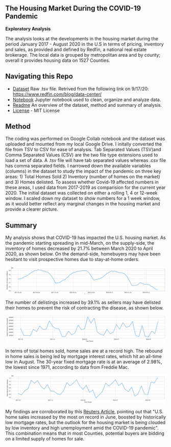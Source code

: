 ## **The Housing Market During the COVID-19 Pandemic**
**Exploratory Analysis**

The analysis looks at the developments in the housing market during the period January 2017 - August 2020 in the U.S in terms of pricing, inventory and sales, as provided and defined by Redfin, a national real estate brokerage. The local data is grouped by metropolitan area and by county; overall it provides housing data on 1527 Counties. 

**Navigating this Repo**
---
* [Dataset](https://github.com/FeeshX/Projects/blob/master/COVID-19%20Housing%20Market/Dataset/weekly_housing_market_data_most_recent.tsv) Raw .tsv file. Retrived from the following link on 9/17/20: https://www.redfin.com/blog/data-center/
* [Notebook](https://github.com/FeeshX/Projects/blob/master/COVID-19%20Housing%20Market/Code/Housing_Analysis.ipynb) Jupyter notebook used to clean, organize and analyze data.
* [Readme](https://github.com/FeeshX/Projects/blob/master/COVID-19%20Housing%20Market/Readme.MD) An overview of the dataset, method and summary of analysis.
* [License](https://github.com/FeeshX/Projects/blob/master/COVID-19%20Housing%20Market/LICENSE) - MIT License

**Method**
---
The coding was performed on Google Collab notebook and the dataset was uploaded and mounted from my local Google Drive. I initally converted the file from TSV to CSV for ease of analysis. Tab Separated Values (TSV)and Comma Separated Values (CSV) are the two file type extensions used to load a set of data. A .tsv file will have tab separated values whereas .csv file has comma separated fields. I narrowed down the available variables (columns) in the dataset to study the impact of the pandemic on three key areas: 1) Total Homes Sold 2) Inventory (number of homes on the market) and 3) Homes delisted. To assess whether Covid-19 affected numbers in these areas, I used data from 2017-2019 as comparision for the current year 2020. The initial dataset was collected on either a rolling 1, 4 or 12-week window. I scaled down my dataset to show numbers for a 1 week window, as it would better reflect any marginal changes in the housing market and provide a clearer picture.

**Summary**
---
My analysis shows that COVID-19 has impacted the U.S. housing market. As the pandemic starting spreading in mid-March, on the supply-side, the inventory of homes decreased by 21.7% between March 2020 to April 2020, as shown below. On the demand-side, homebuyers may have been hesitant to visit prospective homes due to stay-at-home orders.

![Image of Homes Inventory](https://github.com/FeeshX/Projects/blob/master/COVID-19%20Housing%20Market/Images/Homes_inventory.PNG)

The number of delistings increased by 39.1% as sellers may have delisted their homes to prevent the risk of contracting the disease, as shown below.

![Image of Homes Delisted](https://github.com/FeeshX/Projects/blob/master/COVID-19%20Housing%20Market/Images/Homes_delisted_YYYY_MM.PNG)

In terms of total homes sold, home sales are at a record high. The rebound in home sales is being led by mortgage interest rates, which hit an all-time low in August. The 30-year fixed mortgage rate is at an average of 2.98%, the lowest since 1971, according to data from Freddie Mac. 

![Image of Total Homes Sold](https://github.com/FeeshX/Projects/blob/master/COVID-19%20Housing%20Market/Images/Total_homes_sold_YYYY_MM.PNG)

My findings are corroborated by this [Reuters Article](https://www.reuters.com/article/us-usa-economy-housing/u-s-home-sales-rack-up-record-gain-tight-supply-covid-19-seen-slowing-momentum-idUSKCN24N22B), pointing out that "U.S. home sales increased by the most on record in June, boosted by historically low mortgage rates, but the outlook for the housing market is being clouded by low inventory and high unemployment amid the COVID-19 pandemic". This combination means that in most Counties, potential buyers are bidding on a limited supply of homes for sale.
